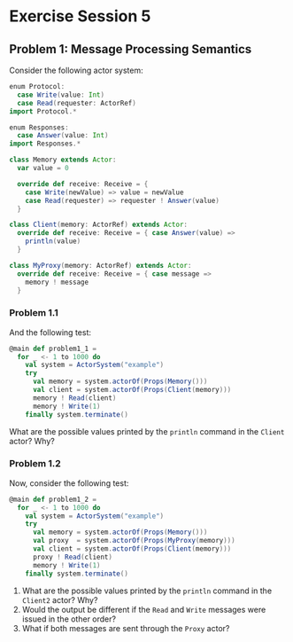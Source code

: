 # Exercise Session 5

## Problem 1: Message Processing Semantics

Consider the following actor system:

```scala
enum Protocol:
  case Write(value: Int)
  case Read(requester: ActorRef)
import Protocol.*

enum Responses:
  case Answer(value: Int)
import Responses.*

class Memory extends Actor:
  var value = 0

  override def receive: Receive = {
    case Write(newValue) => value = newValue
    case Read(requester) => requester ! Answer(value)
  }

class Client(memory: ActorRef) extends Actor:
  override def receive: Receive = { case Answer(value) =>
    println(value)
  }

class MyProxy(memory: ActorRef) extends Actor:
  override def receive: Receive = { case message =>
    memory ! message
  }
```

### Problem 1.1

And the following test:

```scala
@main def problem1_1 =
  for _ <- 1 to 1000 do
    val system = ActorSystem("example")
    try
      val memory = system.actorOf(Props(Memory()))
      val client = system.actorOf(Props(Client(memory)))
      memory ! Read(client)
      memory ! Write(1)
    finally system.terminate()
```

What are the possible values printed by the `println` command in the `Client` actor? Why?

### Problem 1.2

Now, consider the following test:

```scala
@main def problem1_2 =
  for _ <- 1 to 1000 do
    val system = ActorSystem("example")
    try
      val memory = system.actorOf(Props(Memory()))
      val proxy  = system.actorOf(Props(MyProxy(memory)))
      val client = system.actorOf(Props(Client(memory)))
      proxy ! Read(client)
      memory ! Write(1)
    finally system.terminate()
```

1. What are the possible values printed by the `println` command in the `Client2` actor? Why?
2. Would the output be different if the `Read` and `Write` messages were issued in the other order?
3. What if both messages are sent through the `Proxy` actor?
